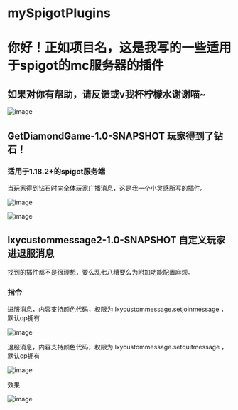 # mySpigotPlugins

# 你好！正如项目名，这是我写的一些适用于spigot的mc服务器的插件

## 如果对你有帮助，请反馈或v我杯柠檬水谢谢喵~

![image](https://mat.lxyddice.cf/img/zanzhu.png)
## GetDiamondGame-1.0-SNAPSHOT  玩家得到了钻石！


### 适用于1.18.2+的spigot服务端

当玩家得到钻石时向全体玩家广播消息，这是我一个小灵感所写的插件。

![image](https://github.com/lxyddice/mySpigotPlugins/assets/95132858/292f7fc4-6cba-49ef-ac06-ee4ae3fcc1b5)

![image](https://github.com/lxyddice/mySpigotPlugins/assets/95132858/54d3b866-e7c2-47ab-bd93-2b407a399c0b)

## lxycustommessage2-1.0-SNAPSHOT  自定义玩家进退服消息

找到的插件都不是很理想，要么乱七八糟要么为附加功能配置麻烦。

### 指令

进服消息，内容支持颜色代码，权限为 lxycustommessage.setjoinmessage ，默认op拥有

![image](https://github.com/lxyddice/mySpigotPlugins/assets/95132858/0108d1ee-7c87-4e51-9bcc-4baa3b5be85d)

退服消息，内容支持颜色代码，权限为 lxycustommessage.setquitmessage ，默认op拥有

![image](https://github.com/lxyddice/mySpigotPlugins/assets/95132858/7dec5b1b-e910-4664-bf7e-39a11b24301d)

效果

![image](https://github.com/lxyddice/mySpigotPlugins/assets/95132858/415635e4-46b3-4fb5-a293-3bba7f0d772f)

